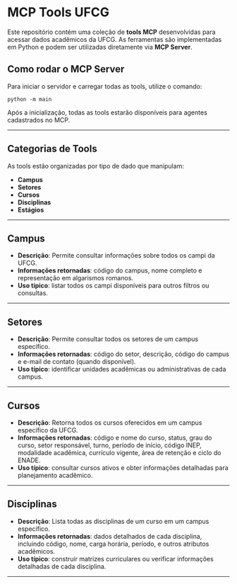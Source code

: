 # MCP Tools UFCG

Este repositório contém uma coleção de **tools MCP** desenvolvidas para acessar dados acadêmicos da UFCG. As ferramentas são implementadas em Python e podem ser utilizadas diretamente via **MCP Server**.

## Como rodar o MCP Server

Para iniciar o servidor e carregar todas as tools, utilize o comando:

```
python -m main
```
Após a inicialização, todas as tools estarão disponíveis para agentes cadastrados no MCP.

---

## Categorias de Tools

As tools estão organizadas por tipo de dado que manipulam:

- **Campus**  
- **Setores**  
- **Cursos**  
- **Disciplinas**  
- **Estágios**  
---

## Campus

- **Descrição**: Permite consultar informações sobre todos os campi da UFCG.  
- **Informações retornadas**: código do campus, nome completo e representação em algarismos romanos.  
- **Uso típico**: listar todos os campi disponíveis para outros filtros ou consultas.

---

## Setores

- **Descrição**: Permite consultar todos os setores de um campus específico.  
- **Informações retornadas**: código do setor, descrição, código do campus e e-mail de contato (quando disponível).  
- **Uso típico**: identificar unidades acadêmicas ou administrativas de cada campus.

---

## Cursos

- **Descrição**: Retorna todos os cursos oferecidos em um campus específico da UFCG.  
- **Informações retornadas**: código e nome do curso, status, grau do curso, setor responsável, turno, período de início, código INEP, modalidade acadêmica, currículo vigente, área de retenção e ciclo do ENADE.  
- **Uso típico**: consultar cursos ativos e obter informações detalhadas para planejamento acadêmico.

---

## Disciplinas

- **Descrição**: Lista todas as disciplinas de um curso em um campus específico.  
- **Informações retornadas**: dados detalhados de cada disciplina, incluindo código, nome, carga horária, período, e outros atributos acadêmicos.  
- **Uso típico**: construir matrizes curriculares ou verificar informações detalhadas de cada disciplina.

---





